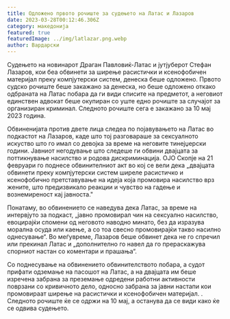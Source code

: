 ```yaml
---
title: Одложено првото рочиште за судењето на Латас и Лазаров
date: 2023-03-28T00:12:46.306Z
category: македонија
featured: true
featuredImage: ../img/latlazar.png.webp
author: Вардарски
---
```


Судењето на новинарот Драган Павловиќ-Латас и јутјуберот Стефан Лазаров, кои беа обвинети за ширење расистички и ксенофобичен материјал преку компјутерски систем, денеска беше одложено. Првото судско рочиште беше закажано за денеска, но беше одложено откако одбраната на Латас побара да ги види списите на предметот, а неговиот единствен адвокат беше окупиран со уште едно рочиште за случајот за организиран криминал. Следното рочиште сега е закажано за 10 мај 2023 година.

Обвиненијата против двете лица следеа по појавувањето на Латас во подкастот на Лазаров, каде што тој разговараше за сексуалното искуство што го имал со девојка за време на неговите тинејџерски години. Јавниот негодување што следеше ги обвини двајцата за поттикнување насилство и родова дискриминација. ОЈО Скопје на 21 февруари го поднесе обвинителниот акт во кој се вели дека „двајцата обвинети преку компјутерски систем ширеле расистичко и ксенофобично претставување на идеја која промовира насилство врз жените, што предизвикало реакции и чувство на гадење и вознемиреност кај јавноста."

Понатаму, во обвинението се наведува дека Латас, за време на интервјуто за подкаст, „јавно промовирал чин на сексуално насилство, евоцирајќи спомени од неговото наводно минато, без да изразува морална осуда или каење, а со тоа свесно промовирајќи такво насилно однесување“. Во меѓувреме, Лазаров беше обвинет дека не го спречил или прекинал Латас и „дополнително го навел да го прераскажува спорниот настан со коментари и прашања“.

Со поднесување на обвинението обвинителството побара, а судот прифати одземање на пасошот на Латас, а на двајцата им беше изречена забрана за преземање одредени работни активности поврзани со кривичното дело, односно забрана за јавни настапи кои промовираат ширење на расистички и ксенофобичен материјал. . Следното рочиште ќе се одржи на 10 мај, а останува да се види како ќе се одвива судењето.
